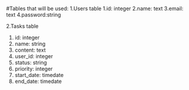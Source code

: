 #Tables that will be used:
1.Users table
  1.id: integer
  2.name: text
  3.email: text
  4.password:string

2.Tasks table
  1. id: integer
  2. name: string
  3. content: text
  4. user_id: integer
  5. status: string
  6. priority: integer
  7. start_date: timedate
  8. end_date: timedate